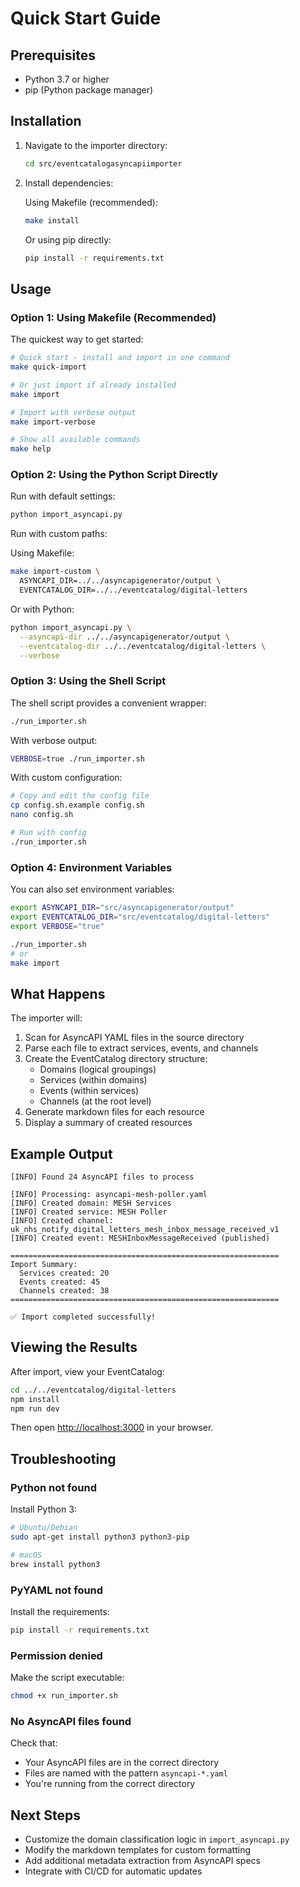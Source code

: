 # Quick Start Guide

## Prerequisites

- Python 3.7 or higher
- pip (Python package manager)

## Installation

1. Navigate to the importer directory:

   ```bash
   cd src/eventcatalogasyncapiimporter
   ```

2. Install dependencies:

   Using Makefile (recommended):

   ```bash
   make install
   ```

   Or using pip directly:

   ```bash
   pip install -r requirements.txt
   ```

## Usage

### Option 1: Using Makefile (Recommended)

The quickest way to get started:

```bash
# Quick start - install and import in one command
make quick-import

# Or just import if already installed
make import

# Import with verbose output
make import-verbose

# Show all available commands
make help
```

### Option 2: Using the Python Script Directly

Run with default settings:

```bash
python import_asyncapi.py
```

Run with custom paths:

Using Makefile:

```bash
make import-custom \
  ASYNCAPI_DIR=../../asyncapigenerator/output \
  EVENTCATALOG_DIR=../../eventcatalog/digital-letters
```

Or with Python:

```bash
python import_asyncapi.py \
  --asyncapi-dir ../../asyncapigenerator/output \
  --eventcatalog-dir ../../eventcatalog/digital-letters \
  --verbose
```

### Option 3: Using the Shell Script

The shell script provides a convenient wrapper:

```bash
./run_importer.sh
```

With verbose output:

```bash
VERBOSE=true ./run_importer.sh
```

With custom configuration:

```bash
# Copy and edit the config file
cp config.sh.example config.sh
nano config.sh

# Run with config
./run_importer.sh
```

### Option 4: Environment Variables

You can also set environment variables:

```bash
export ASYNCAPI_DIR="src/asyncapigenerator/output"
export EVENTCATALOG_DIR="src/eventcatalog/digital-letters"
export VERBOSE="true"

./run_importer.sh
# or
make import
```

## What Happens

The importer will:

1. Scan for AsyncAPI YAML files in the source directory
2. Parse each file to extract services, events, and channels
3. Create the EventCatalog directory structure:
   - Domains (logical groupings)
   - Services (within domains)
   - Events (within services)
   - Channels (at the root level)
4. Generate markdown files for each resource
5. Display a summary of created resources

## Example Output

```text
[INFO] Found 24 AsyncAPI files to process

[INFO] Processing: asyncapi-mesh-poller.yaml
[INFO] Created domain: MESH Services
[INFO] Created service: MESH Poller
[INFO] Created channel: uk_nhs_notify_digital_letters_mesh_inbox_message_received_v1
[INFO] Created event: MESHInboxMessageReceived (published)

============================================================
Import Summary:
  Services created: 20
  Events created: 45
  Channels created: 38
============================================================

✅ Import completed successfully!
```

## Viewing the Results

After import, view your EventCatalog:

```bash
cd ../../eventcatalog/digital-letters
npm install
npm run dev
```

Then open <http://localhost:3000> in your browser.

## Troubleshooting

### Python not found

Install Python 3:

```bash
# Ubuntu/Debian
sudo apt-get install python3 python3-pip

# macOS
brew install python3
```

### PyYAML not found

Install the requirements:

```bash
pip install -r requirements.txt
```

### Permission denied

Make the script executable:

```bash
chmod +x run_importer.sh
```

### No AsyncAPI files found

Check that:

- Your AsyncAPI files are in the correct directory
- Files are named with the pattern `asyncapi-*.yaml`
- You're running from the correct directory

## Next Steps

- Customize the domain classification logic in `import_asyncapi.py`
- Modify the markdown templates for custom formatting
- Add additional metadata extraction from AsyncAPI specs
- Integrate with CI/CD for automatic updates
